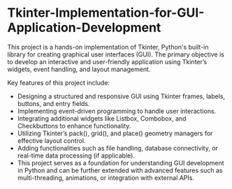 # Tkinter-Implementation-for-GUI-Application-Development
This project is a hands-on implementation of Tkinter, Python's built-in library for creating graphical user interfaces (GUI). The primary objective is to develop an interactive and user-friendly application using Tkinter’s widgets, event handling, and layout management.

Key features of this project include:

- Designing a structured and responsive GUI using Tkinter frames, labels, buttons, and entry fields.
- Implementing event-driven programming to handle user interactions.
- Integrating additional widgets like Listbox, Combobox, and Checkbuttons to enhance functionality.
- Utilizing Tkinter’s pack(), grid(), and place() geometry managers for effective layout control.
- Adding functionalities such as file handling, database connectivity, or real-time data processing (if applicable).
- This project serves as a foundation for understanding GUI development in Python and can be further extended with advanced features such as multi-threading, animations, or integration with external APIs.
